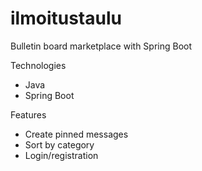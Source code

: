 # ilmoitustaulu
Bulletin board marketplace with Spring Boot

Technologies
- Java
- Spring Boot

Features
- Create pinned messages
- Sort by category
- Login/registration
